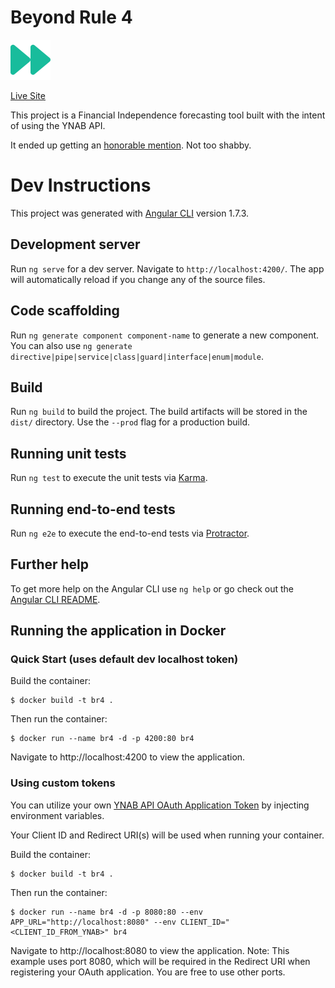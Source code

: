 # Beyond Rule 4

<a href="https://beyondrule4.jmmorrissey.com/" target="_blank">
  <img src="logo.png" alt="Beyond Rule 4 Logo" width="64"/>
</a>


[Live Site](https://beyondrule4.jmmorrissey.com)

This project is a Financial Independence forecasting tool built with the intent of using the YNAB API.

It ended up getting an [honorable mention](https://www.youneedabudget.com/announcing-the-ynab-api-contest-winners/). Not too shabby. 

# Dev Instructions

This project was generated with [Angular CLI](https://github.com/angular/angular-cli) version 1.7.3.

## Development server

Run `ng serve` for a dev server. Navigate to `http://localhost:4200/`. The app will automatically reload if you change any of the source files.

## Code scaffolding

Run `ng generate component component-name` to generate a new component. You can also use `ng generate directive|pipe|service|class|guard|interface|enum|module`.

## Build

Run `ng build` to build the project. The build artifacts will be stored in the `dist/` directory. Use the `--prod` flag for a production build.

## Running unit tests

Run `ng test` to execute the unit tests via [Karma](https://karma-runner.github.io).

## Running end-to-end tests

Run `ng e2e` to execute the end-to-end tests via [Protractor](http://www.protractortest.org/).

## Further help

To get more help on the Angular CLI use `ng help` or go check out the [Angular CLI README](https://github.com/angular/angular-cli/blob/master/README.md).

## Running the application in Docker

### Quick Start (uses default dev localhost token)

Build the container:

```shell
$ docker build -t br4 .
```

Then run the container:

```shell
$ docker run --name br4 -d -p 4200:80 br4
```

Navigate to http://localhost:4200 to view the application.

### Using custom tokens

You can utilize your own [YNAB API OAuth Application Token](https://api.youneedabudget.com/) by injecting environment variables.

Your Client ID and Redirect URI(s) will be used when running your container. 

Build the container:

```shell
$ docker build -t br4 .
```

Then run the container:

```shell
$ docker run --name br4 -d -p 8080:80 --env APP_URL="http://localhost:8080" --env CLIENT_ID="<CLIENT_ID_FROM_YNAB>" br4
```

Navigate to http://localhost:8080 to view the application. Note: This example uses port 8080, which will be required in the Redirect URI when registering your OAuth application. You are free to use other ports.
